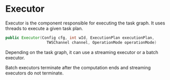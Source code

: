 # Executor

Executor is the component responsible for executing the task graph. It uses threads to execute a given
task plan.

```java
public Executor(Config cfg, int wId, ExecutionPlan executionPlan,
                  TWSChannel channel, OperationMode operationMode)
```

Depending on the task graph, it can use a streaming executor or a batch executor.

Batch executors terminate after the computation ends and streaming executors do not terminate.




